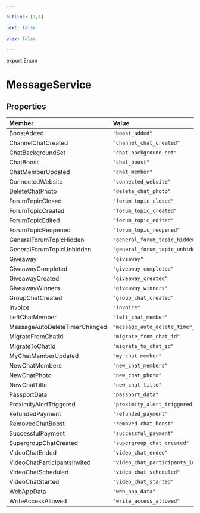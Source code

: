 ```yaml
---

outline: [1,4]

next: false

prev: false

---
```


export Enum
# MessageService

## Properties

| Member | Value | Description |
| :--- | :--- | :--- |
| BoostAdded | `"boost_added"` | |
| ChannelChatCreated | `"channel_chat_created"` | |
| ChatBackgroundSet | `"chat_background_set"` | |
| ChatBoost | `"chat_boost"` | |
| ChatMemberUpdated | `"chat_member"` | |
| ConnectedWebsite | `"connected_website"` | |
| DeleteChatPhoto | `"delete_chat_photo"` | |
| ForumTopicClosed | `"forum_topic_closed"` | |
| ForumTopicCreated | `"forum_topic_created"` | |
| ForumTopicEdited | `"forum_topic_edited"` | |
| ForumTopicReopened | `"forum_topic_reopened"` | |
| GeneralForumTopicHidden | `"general_forum_topic_hidden"` | |
| GeneralForumTopicUnhidden | `"general_forum_topic_unhidden"` | |
| Giveaway | `"giveaway"` | |
| GiveawayCompleted | `"giveaway_completed"` | |
| GiveawayCreated | `"giveaway_created"` | |
| GiveawayWinners | `"giveaway_winners"` | |
| GroupChatCreated | `"group_chat_created"` | |
| Invoice | `"invoice"` | |
| LeftChatMember | `"left_chat_member"` | |
| MessageAutoDeleteTimerChanged | `"message_auto_delete_timer_changed"` | |
| MigrateFromChatId | `"migrate_from_chat_id"` | |
| MigrateToChatId | `"migrate_to_chat_id"` | |
| MyChatMemberUpdated | `"my_chat_member"` | |
| NewChatMembers | `"new_chat_members"` | |
| NewChatPhoto | `"new_chat_photo"` | |
| NewChatTitle | `"new_chat_title"` | |
| PassportData | `"passport_data"` | |
| ProximityAlertTriggered | `"proximity_alert_triggered"` | |
| RefundedPayment | `"refunded_payment"` | |
| RemovedChatBoost | `"removed_chat_boost"` | |
| SuccessfulPayment | `"successful_payment"` | |
| SupergroupChatCreated | `"supergroup_chat_created"` | |
| VideoChatEnded | `"video_chat_ended"` | |
| VideoChatParticipantsInvited | `"video_chat_participants_invited"` | |
| VideoChatScheduled | `"video_chat_scheduled"` | |
| VideoChatStarted | `"video_chat_started"` | |
| WebAppData | `"web_app_data"` | |
| WriteAccessAllowed | `"write_access_allowed"` | |
